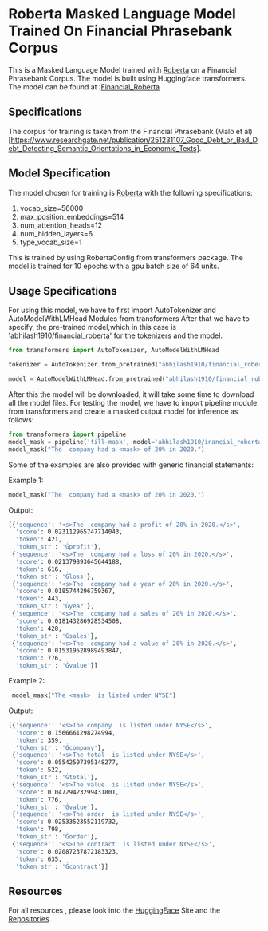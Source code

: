 # Roberta Masked Language Model Trained On Financial Phrasebank Corpus 


This is a Masked Language Model trained with [Roberta](https://huggingface.co/transformers/model_doc/roberta.html) on a Financial Phrasebank Corpus.
The model is built using Huggingface transformers.
The model can be found at :[Financial_Roberta](https://huggingface.co/abhilash1910/financial_roberta)


## Specifications


The corpus for training is taken from the Financial Phrasebank (Malo et al)[https://www.researchgate.net/publication/251231107_Good_Debt_or_Bad_Debt_Detecting_Semantic_Orientations_in_Economic_Texts]. 


## Model Specification


The model chosen for training is [Roberta](https://arxiv.org/abs/1907.11692) with the following specifications:
 1. vocab_size=56000
 2. max_position_embeddings=514
 3. num_attention_heads=12
 4. num_hidden_layers=6
 5. type_vocab_size=1


This is trained by using  RobertaConfig from transformers package.
The model is trained for 10 epochs with a gpu batch size of 64 units. 



## Usage Specifications


For using this model, we have to first import AutoTokenizer and AutoModelWithLMHead Modules from transformers
After that we have to specify, the pre-trained model,which in this case is 'abhilash1910/financial_roberta' for the tokenizers and the model.


```python
from transformers import AutoTokenizer, AutoModelWithLMHead

tokenizer = AutoTokenizer.from_pretrained("abhilash1910/financial_roberta")

model = AutoModelWithLMHead.from_pretrained("abhilash1910/financial_roberta")
```


After this the model will be downloaded, it will take some time to download all the model files.
For testing the model, we have to import  pipeline module from transformers and create a masked output model for inference as follows:


```python
from transformers import pipeline
model_mask = pipeline('fill-mask', model='abhilash1910/inancial_roberta')
model_mask("The  company had a <mask> of 20% in 2020.")
```


Some of the examples are also provided with generic financial statements:

Example 1:


```python
model_mask("The  company had a <mask> of 20% in 2020.")
```


Output:


```bash
[{'sequence': '<s>The  company had a profit of 20% in 2020.</s>',
  'score': 0.023112965747714043,
  'token': 421,
  'token_str': 'Ġprofit'},
 {'sequence': '<s>The  company had a loss of 20% in 2020.</s>',
  'score': 0.021379893645644188,
  'token': 616,
  'token_str': 'Ġloss'},
 {'sequence': '<s>The  company had a year of 20% in 2020.</s>',
  'score': 0.0185744296759367,
  'token': 443,
  'token_str': 'Ġyear'},
 {'sequence': '<s>The  company had a sales of 20% in 2020.</s>',
  'score': 0.018143286928534508,
  'token': 428,
  'token_str': 'Ġsales'},
 {'sequence': '<s>The  company had a value of 20% in 2020.</s>',
  'score': 0.015319528989493847,
  'token': 776,
  'token_str': 'Ġvalue'}]
  ```
 
 Example 2:
 
```python
 model_mask("The <mask>  is listed under NYSE")
```

Output:

```bash
[{'sequence': '<s>The company  is listed under NYSE</s>',
  'score': 0.1566661298274994,
  'token': 359,
  'token_str': 'Ġcompany'},
 {'sequence': '<s>The total  is listed under NYSE</s>',
  'score': 0.05542507395148277,
  'token': 522,
  'token_str': 'Ġtotal'},
 {'sequence': '<s>The value  is listed under NYSE</s>',
  'score': 0.04729423299431801,
  'token': 776,
  'token_str': 'Ġvalue'},
 {'sequence': '<s>The order  is listed under NYSE</s>',
  'score': 0.02533523552119732,
  'token': 798,
  'token_str': 'Ġorder'},
 {'sequence': '<s>The contract  is listed under NYSE</s>',
  'score': 0.02087237872183323,
  'token': 635,
  'token_str': 'Ġcontract'}]
  ```
  

## Resources

For all resources , please look into the [HuggingFace](https://huggingface.co/) Site and the [Repositories](https://github.com/huggingface).

